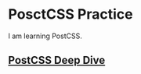 # PosctCSS Practice

I am learning PostCSS.

## [PostCSS Deep Dive](https://webdesign.tutsplus.com/series/postcss-deep-dive--cms-889)